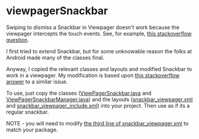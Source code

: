 # viewpagerSnackbar
 
Swiping to dismiss a Snackbar in Viewpager doesn't work because the viewpager intercepts the touch events. See, for example, [this stackoverflow question](http://stackoverflow.com/questions/33502094/viewpager-intercepts-snackbar-dismiss).

I first tried to extend Snackbar, but for some unknowable reason the folks at Android made many of the classes final.

Anyway, I copied the relevant classes and layouts and modified Snackbar to work in a viewpager. My modification is based upon [this stackoverflow answer](http://stackoverflow.com/a/8122642/2590478) to a similar issue.

To use, just copy the classes ([ViewPagerSnackbar.java](https://github.com/midaslefkowitz/viewpagerSnackbar/blob/master/app/src/main/java/com/lefkowitz_dev/viewpagersnackbar/ViewPagerSnackbar.java) and [ViewPagerSnackbarManager.java](https://github.com/midaslefkowitz/viewpagerSnackbar/blob/master/app/src/main/java/com/lefkowitz_dev/viewpagersnackbar/ViewPagerSnackbarManager.java)) and the layouts ([snackbar_viewpager.xml](https://github.com/midaslefkowitz/viewpagerSnackbar/blob/master/app/src/main/res/layout/snackbar_viewpager.xml) and [snackbar_viewpager_include.xml](https://github.com/midaslefkowitz/viewpagerSnackbar/blob/master/app/src/main/res/layout/snackbar_viewpager_include.xml)) into your project. Then use as if its a regular snackbar.

NOTE - you will need to modify [the third line of snackbar_viewpager.xml](https://github.com/midaslefkowitz/viewpagerSnackbar/blob/master/app/src/main/res/layout/snackbar_viewpager.xml#L3) to match your package.
